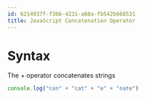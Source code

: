 ```yaml
---
id: 6214937f-f3bb-4231-a88a-fb542b668531
title: JavaScript Concatenation Operator
---
```


# Syntax

The + operator concatenates strings

``` javascript
console.log("con" + "cat" + "e" + "nate")
```
